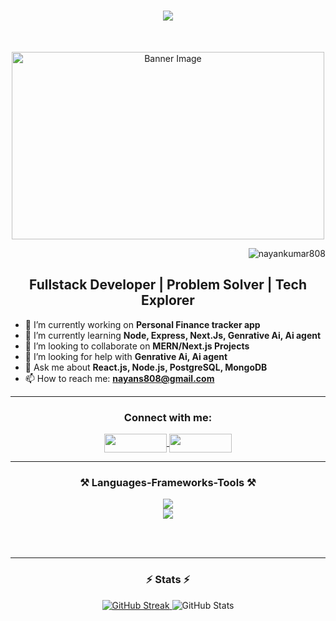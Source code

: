 <h1 align="center">
    <img src="https://readme-typing-svg.herokuapp.com/?font=Righteous&size=35&center=true&vCenter=true&width=500&height=70&duration=4000&lines=Hi+👋,+I'm+Nayan+Kumar!;+A+Fullstack+Developer" />
</h1>

<br/>

<p align="center">
    <img src="https://i.pinimg.com/originals/54/e3/7d/54e37d8074ebcde1d96c77d7b2a7f310.gif" alt="Banner Image" width="500" height="300">
</p>

<p align="right"> 
    <img src="https://komarev.com/ghpvc/?username=nayankumar808&label=Profile%20views&color=0e75b6&style=flat" alt="nayankumar808" /> 
</p>

<h2 align="center">Fullstack Developer | Problem Solver | Tech Explorer</h2>

- 🔭 I’m currently working on **Personal Finance tracker app**  
- 🌱 I’m currently learning **Node, Express, Next.Js, Genrative Ai, Ai agent**  
- 👯 I’m looking to collaborate on **MERN/Next.js Projects**  
- 🤝 I’m looking for help with **Genrative Ai, Ai agent**  
- 💬 Ask me about **React.js, Node.js, PostgreSQL, MongoDB**  
- 📫 How to reach me: **nayans808@gmail.com**

---

<div align="center">
  <h3>Connect with me:</h3>
  
  <p align="center">
    <!-- LinkedIn -->
    <a href="https://www.linkedin.com/in/nayan-kumar8/" target="_blank">
      <img align="center" src="https://img.shields.io/badge/LinkedIn-0060B1?style=for-the-badge&logo=linkedin&logoColor=white" height="30" width="100" />
    </a>
    <!-- GitHub -->
<!--     <a href="https://github.com/nayankumar808" target="_blank">
      <img align="center" src="https://img.shields.io/badge/GitHub-171515?style=for-the-badge&logo=github&logoColor=white" height="30" width="100" />
    </a> -->
    <!-- Gmail -->
    <a href="mailto:nayans808@gmail.com">
      <img align="center" src="https://img.shields.io/badge/Gmail-D14836?style=for-the-badge&logo=gmail&logoColor=white" height="30" width="100" />
    </a>
  </p>
</div>

---

<h3 align="center">⚒️ Languages-Frameworks-Tools ⚒️</h3>
<div align="center">
    <img src="https://skillicons.dev/icons?i=react,nextjs,nodejs,express,postgres,mongodb,prisma,tailwind,typescript,javascript,html,css,git" /><br>
    <img src="https://skillicons.dev/icons?i=vscode,postman,github,arduino,c,cpp" />
</div>

<br/><br/>
<hr/>

<h3 align="center">⚡ Stats ⚡</h3>
<div align="center">
  <a href="https://git.io/streak-stats">
    <img src="https://github-readme-streak-stats.herokuapp.com/?user=nayankumar808&theme=react&card_width=390" alt="GitHub Streak" />
  </a>
  <img src="https://github-readme-stats.vercel.app/api?username=nayankumar808&theme=react&card_width=390&rank_icon=github&border_radius=10" alt="GitHub Stats" />
  <br/>
</div>
